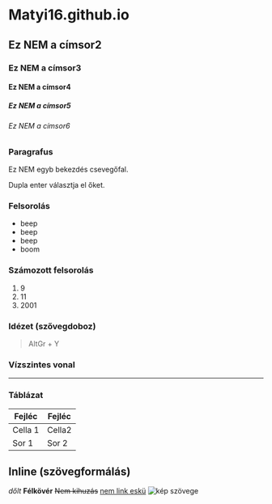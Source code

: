 # Matyi16.github.io

## Ez NEM a címsor2
### Ez NEM a címsor3
#### Ez NEM a címsor4
##### Ez NEM a címsor5
###### Ez NEM a címsor6

### Paragrafus
Ez NEM egyb bekezdés csevegőfal.

Dupla enter választja el őket.


### Felsorolás
- beep
- beep
- beep
- boom

### Számozott felsorolás
1. 9
1. 11
1. 2001

### Idézet (szővegdoboz)
> AltGr + Y

### Vízszintes vonal
---

### Táblázat
| Fejléc| Fejléc|
|-------|-------|
|Cella 1|Cella2 |
| Sor 1 | Sor 2 |

## Inline (szövegformálás)
*dőlt*
**Félkövér**
~~Nem kihuzás~~
[nem link eskü](https://umszki.hu)
![kép szövege](.png)
